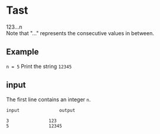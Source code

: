 # Tast

123...n <br>
  Note that "..." represents the consecutive values in between.

## Example

` n = 5 `
  Print the string ` 12345 `

## input

The first line contains an integer ` n `.


	input 				output

	3				123
	5				12345
